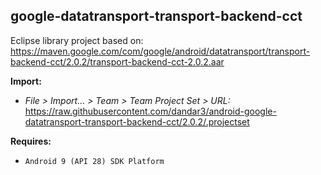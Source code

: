 ## google-datatransport-transport-backend-cct

Eclipse library project based on:<br/>
https://maven.google.com/com/google/android/datatransport/transport-backend-cct/2.0.2/transport-backend-cct-2.0.2.aar

**Import:**
- _File > Import... > Team > Team Project Set > URL:_<br/>
  https://raw.githubusercontent.com/dandar3/android-google-datatransport-transport-backend-cct/2.0.2/.projectset

**Requires:**
- `Android 9 (API 28) SDK Platform`